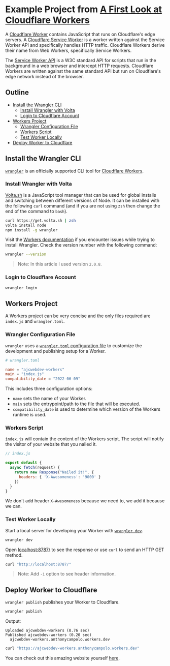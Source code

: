 # Example Project from [A First Look at Cloudflare Workers](https://dev.to/ajcwebdev/a-first-look-at-cloudflare-workers-20km)

A [Cloudflare Worker](https://blog.cloudflare.com/introducing-cloudflare-workers/) contains JavaScript that runs on Cloudflare's edge servers. A [Cloudflare Service Worker](https://blog.cloudflare.com/cloudflare-workers-unleashed/) is a worker written against the Service Worker API and specifically handles HTTP traffic. Cloudflare Workers derive their name from Web Workers, specifically Service Workers.

The [Service Worker API](https://developer.mozilla.org/en-US/docs/Web/API/Service_Worker_API) is a W3C standard API for scripts that run in the background in a web browser and intercept HTTP requests. Cloudflare Workers are written against the same standard API but run on Cloudflare's edge network instead of the browser.

## Outline

* [Install the Wrangler CLI](#install-the-wrangler-cli)
  * [Install Wrangler with Volta](#install-wrangler-with-volta)
  * [Login to Cloudflare Account](#login-to-cloudflare-account)
* [Workers Project](#workers-project)
  * [Wrangler Configuration File](#wrangler-configuration-file)
  * [Workers Script](#workers-script)
  * [Test Worker Locally](#test-worker-locally)
* [Deploy Worker to Cloudflare](#deploy-worker-to-cloudflare)

## Install the Wrangler CLI

[`wrangler`](https://github.com/cloudflare/wrangler) is an officially supported CLI tool for [Cloudflare Workers](https://workers.cloudflare.com/).

### Install Wrangler with Volta

[Volta.sh](https://volta.sh/) is a JavaScript tool manager that can be used for global installs and switching between different versions of Node. It can be installed with the following `curl` command (and if you are not using `zsh` then change the end of the command to `bash`).

```bash
curl https://get.volta.sh | zsh
volta install node
npm install -g wrangler
```

Visit the [Workers documentation](https://developers.cloudflare.com/workers/wrangler/get-started/) if you encounter issues while trying to install Wrangler. Check the version number with the following command:

```bash
wrangler --version
```

> Note: In this article I used version `2.0.8`.

### Login to Cloudflare Account

```bash
wrangler login
```

## Workers Project

A Workers project can be very concise and the only files required are `index.js` and `wrangler.toml`.

### Wrangler Configuration File

`wrangler` uses a [`wrangler.toml` configuration file](https://developers.cloudflare.com/workers/wrangler/configuration/) to customize the development and publishing setup for a Worker.

```toml
# wrangler.toml

name = "ajcwebdev-workers"
main = "index.js"
compatibility_date = "2022-06-09"
```

This includes three configuration options:

* `name` sets the name of your Worker.
* `main` sets the entrypoint/path to the file that will be executed.
* `compatibility_date` is used to determine which version of the Workers runtime is used.

### Workers Script

`index.js` will contain the content of the Workers script. The script will notify the visitor of your website that you nailed it.

```javascript
// index.js

export default {
  async fetch(request) {
    return new Response("Nailed it!", {
      headers: { 'X-Awesomeness': '9000' }
    })
  }
}
```

We don't add header `X-Awesomeness` because we need to, we add it because we can. 

### Test Worker Locally

Start a local server for developing your Worker with [`wrangler dev`](https://developers.cloudflare.com/workers/wrangler/commands/#dev).

```bash
wrangler dev
```

Open [localhost:8787/](http://localhost:8787/) to see the response or use `curl` to send an HTTP GET method.

```bash
curl "http://localhost:8787/"
```

> Note: Add `-i` option to see header information.

## Deploy Worker to Cloudflare

`wrangler publish` publishes your Worker to Cloudflare.

```bash
wrangler publish
```

Output:

```
Uploaded ajcwebdev-workers (0.76 sec)
Published ajcwebdev-workers (0.20 sec)
  ajcwebdev-workers.anthonycampolo.workers.dev
```

```bash
curl "https://ajcwebdev-workers.anthonycampolo.workers.dev"
```

You can check out this amazing website yourself [here](https://ajcwebdev-workers.anthonycampolo.workers.dev/).